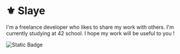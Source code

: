 # ⚜️ Slaye

I'm a freelance developer who likes to share my work with others. 
I'm currently studying at 42 school. I hope my work will be useful to you !

![Static Badge](https://img.shields.io/badge/Contact?logo=mail&logoColor=white)

